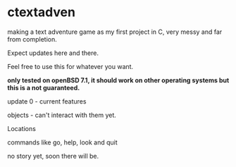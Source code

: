 # ctextadven
making a text adventure game as my first project in C, very messy and far from completion.

Expect updates here and there.

Feel free to use this for whatever you want. 

**only tested on openBSD 7.1, it should work on other operating systems but this is a not guaranteed.**


update 0 - current features

objects - can't interact with them yet.

Locations

commands like go, help, look and quit

no story yet, soon there will be. 

